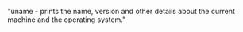 "uname - prints the name, version and other details about the current machine and the operating system."
